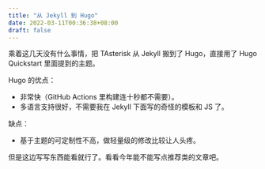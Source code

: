 ```yaml
---
title: "从 Jekyll 到 Hugo"
date: 2022-03-11T00:36:38+08:00
draft: false
---
```


乘着这几天没有什么事情，把 TAsterisk 从 Jekyll 搬到了 Hugo，直接用了 Hugo Quickstart 里面提到的主题。

Hugo 的优点：

- 非常快（GitHub Actions 里构建连十秒都不需要）。
- 多语言支持很好，不需要我在 Jekyll 下面写的奇怪的模板和 JS 了。

缺点：

- 基于主题的可定制性不高，做轻量级的修改比较让人头疼。

但是这边写写东西能看就行了。看看今年能不能写点推荐类的文章吧。
